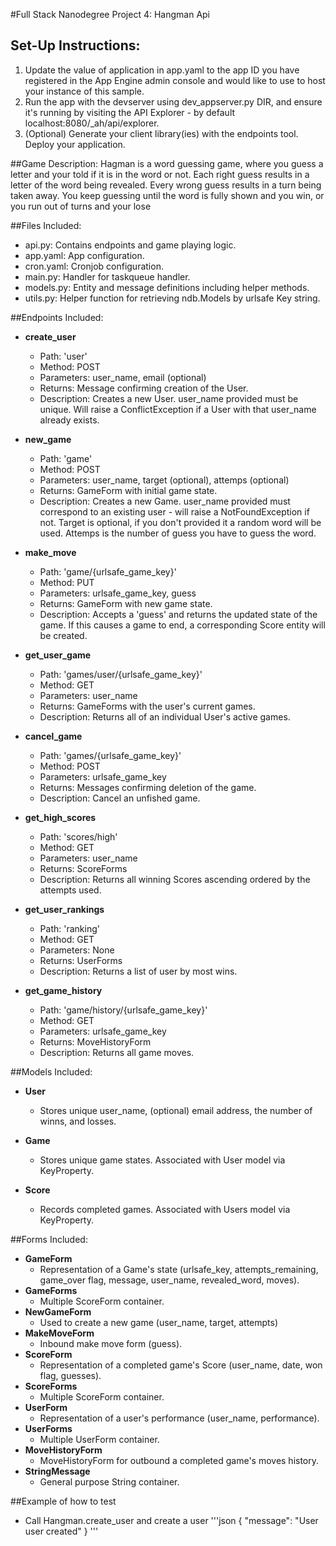 #Full Stack Nanodegree Project 4: Hangman Api

## Set-Up Instructions:
1.  Update the value of application in app.yaml to the app ID you have registered
 in the App Engine admin console and would like to use to host your instance of this sample.
1.  Run the app with the devserver using dev_appserver.py DIR, and ensure it's
 running by visiting the API Explorer - by default localhost:8080/_ah/api/explorer.
1.  (Optional) Generate your client library(ies) with the endpoints tool.
 Deploy your application.
 
 
 
##Game Description:
Hagman is a word guessing game, where you guess a letter and your told if it 
is in the word or not. Each right guess results in a letter of the word being
revealed. Every wrong guess results in a turn being taken away. You keep
guessing until the word is fully shown and you win, or you run out of turns 
and your lose

##Files Included:
 - api.py: Contains endpoints and game playing logic.
 - app.yaml: App configuration.
 - cron.yaml: Cronjob configuration.
 - main.py: Handler for taskqueue handler.
 - models.py: Entity and message definitions including helper methods.
 - utils.py: Helper function for retrieving ndb.Models by urlsafe Key string.

##Endpoints Included:
 - **create_user**
    - Path: 'user'
    - Method: POST
    - Parameters: user_name, email (optional)
    - Returns: Message confirming creation of the User.
    - Description: Creates a new User. user_name provided must be unique. Will 
    raise a ConflictException if a User with that user_name already exists.
    
 - **new_game**
    - Path: 'game'
    - Method: POST
    - Parameters: user_name, target (optional), attemps (optional)
    - Returns: GameForm with initial game state.
    - Description: Creates a new Game. user_name provided must correspond to an
    existing user - will raise a NotFoundException if not. Target is
    optional, if you don't provided it a random word will be used. Attemps 
    is the number of guess you have to guess the word.

 - **make_move**
    - Path: 'game/{urlsafe_game_key}'
    - Method: PUT
    - Parameters: urlsafe_game_key, guess
    - Returns: GameForm with new game state.
    - Description: Accepts a 'guess' and returns the updated state of the game.
    If this causes a game to end, a corresponding Score entity will be created.
     
 - **get_user_game**
    - Path: 'games/user/{urlsafe_game_key}'
    - Method: GET
    - Parameters: user_name
    - Returns: GameForms with the user's current games.
    - Description: Returns all of an individual User's active games.

- **cancel_game**
    - Path: 'games/{urlsafe_game_key}'
    - Method: POST
    - Parameters: urlsafe_game_key
    - Returns: Messages confirming deletion of the game.
    - Description: Cancel an unfished game.

- **get_high_scores**
    - Path: 'scores/high'
    - Method: GET
    - Parameters: user_name
    - Returns: ScoreForms
    - Description: Returns all winning Scores ascending ordered by the attempts used.

- **get_user_rankings**
    - Path: 'ranking'
    - Method: GET
    - Parameters: None
    - Returns: UserForms
    - Description: Returns a list of user by most wins.

- **get_game_history**
    - Path: 'game/history/{urlsafe_game_key}'
    - Method: GET
    - Parameters: urlsafe_game_key
    - Returns: MoveHistoryForm
    - Description: Returns all game moves.
    

##Models Included:
 - **User**
    - Stores unique user_name, (optional) email address, the number of winns, and losses.
    
 - **Game**
    - Stores unique game states. Associated with User model via KeyProperty.
    
 - **Score**
    - Records completed games. Associated with Users model via KeyProperty.
    
##Forms Included:
- **GameForm**
    - Representation of a Game's state (urlsafe_key, attempts_remaining,
    game_over flag, message, user_name, revealed_word, moves).
- **GameForms**
    - Multiple ScoreForm container.
- **NewGameForm**
    - Used to create a new game (user_name, target, attempts)
- **MakeMoveForm**
    - Inbound make move form (guess).
- **ScoreForm**
    - Representation of a completed game's Score (user_name, date, won flag,
    guesses).
- **ScoreForms**
    - Multiple ScoreForm container.
- **UserForm**
    - Representation of a user's performance (user_name, performance).
- **UserForms**
    - Multiple UserForm container.
- **MoveHistoryForm**
    - MoveHistoryForm for outbound a completed game's moves history.
- **StringMessage**
    - General purpose String container.

##Example of how to test
- Call Hangman.create_user and create a user
'''json
{
 "message": "User user created"
}
'''
 